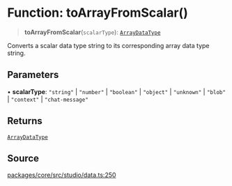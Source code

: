 # Function: toArrayFromScalar()

> **toArrayFromScalar**(`scalarType`): [`ArrayDataType`](../type-aliases/ArrayDataType.md)

Converts a scalar data type string to its corresponding array data type string.

## Parameters

• **scalarType**: `"string"` \| `"number"` \| `"boolean"` \| `"object"` \| `"unknown"` \| `"blob"` \| `"context"` \| `"chat-message"`

## Returns

[`ArrayDataType`](../type-aliases/ArrayDataType.md)

## Source

[packages/core/src/studio/data.ts:250](https://github.com/VictorS67/encre/blob/c09849eb59af073bf23be826a912f2ba4f635f93/packages/core/src/studio/data.ts#L250)
